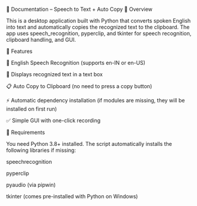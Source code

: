 📘 Documentation – Speech to Text  + Auto Copy
🔹 Overview

This is a desktop application built with Python that converts spoken English into text and automatically copies the recognized text to the clipboard.
The app uses speech_recognition, pyperclip, and tkinter for speech recognition, clipboard handling, and GUI.

🔹 Features

🎤 English Speech Recognition (supports en-IN or en-US)

📝 Displays recognized text in a text box

📋 Auto Copy to Clipboard (no need to press a copy button)

⚡ Automatic dependency installation (if modules are missing, they will be installed on first run)

✅ Simple GUI with one-click recording

🔹 Requirements

You need Python 3.8+ installed.
The script automatically installs the following libraries if missing:

speechrecognition

pyperclip

pyaudio (via pipwin)

tkinter (comes pre-installed with Python on Windows)
